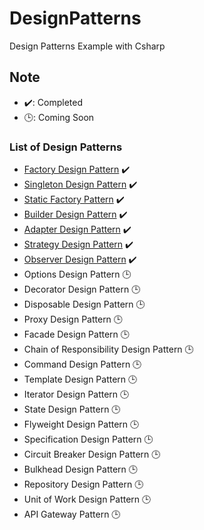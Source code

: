 # DesignPatterns
Design Patterns Example with Csharp

## Note
- ✔️: Completed
- 🕒: Coming Soon

### List of Design Patterns
- [Factory Design Pattern](src/FactoryDp) ✔️
- [Singleton Design Pattern](src/SingletonDp) ✔️
- [Static Factory Pattern](src/StaticFactoryDp) ✔️
- [Builder Design Pattern](src/BuilderDp) ✔️
- [Adapter Design Pattern](src/AdapterDp) ✔️
- [Strategy Design Pattern](src/StrategyDp) ✔️
- [Observer Design Pattern](src/ObserverDp) ✔️
- Options Design Pattern 🕒
- Decorator Design Pattern 🕒
- Disposable Design Pattern 🕒
- Proxy Design Pattern 🕒
- Facade Design Pattern 🕒
- Chain of Responsibility Design Pattern 🕒
- Command Design Pattern 🕒
- Template Design Pattern 🕒
- Iterator Design Pattern 🕒
- State Design Pattern 🕒
- Flyweight Design Pattern 🕒
- Specification Design Pattern 🕒
- Circuit Breaker Design Pattern 🕒
- Bulkhead Design Pattern 🕒
- Repository Design Pattern 🕒
- Unit of Work Design Pattern 🕒
- API Gateway Pattern 🕒